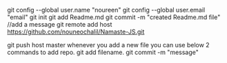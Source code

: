 git config --global user.name "noureen"
git config --global user.email "email"
git init
git add Readme.md
git commit -m "created Readme.md file"   //add a message
git remote add  host https://github.com/nouneochalil/Namaste-JS.git 

<!-- connecting the remote file with your repo. only once you need to use this command.-->
git push host master
whenever you add a new file you can use below 2 commands to add repo.
git add filename.
git commit -m "message"  